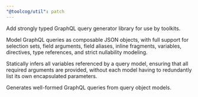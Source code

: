 ```yaml
---
"@toolcog/util": patch
---
```


Add strongly typed GraphQL query generator library for use by toolkits.

Model GraphQL queries as composable JSON objects, with full support for
selection sets, field arguments, field aliases, inline fragments, variables,
directives, type references, and strict nullability modeling.

Statically infers all variables referenced by a query model, ensuring that
all required arguments are provided, without each model having to redundantly
list its own encapsulated parameters.

Generates well-formed GraphQL queries from query object models.
